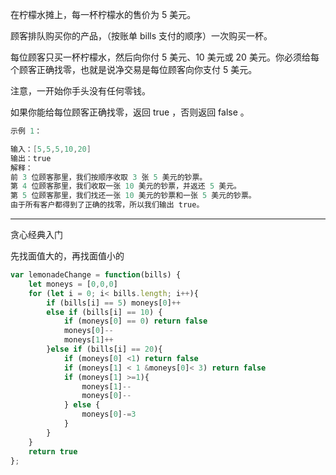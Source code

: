 在柠檬水摊上，每一杯柠檬水的售价为 5 美元。

顾客排队购买你的产品，（按账单 bills 支付的顺序）一次购买一杯。

每位顾客只买一杯柠檬水，然后向你付 5 美元、10 美元或 20 美元。你必须给每个顾客正确找零，也就是说净交易是每位顾客向你支付 5 美元。

注意，一开始你手头没有任何零钱。

如果你能给每位顾客正确找零，返回 true ，否则返回 false 。

```cpp
示例 1：

输入：[5,5,5,10,20]
输出：true
解释：
前 3 位顾客那里，我们按顺序收取 3 张 5 美元的钞票。
第 4 位顾客那里，我们收取一张 10 美元的钞票，并返还 5 美元。
第 5 位顾客那里，我们找还一张 10 美元的钞票和一张 5 美元的钞票。
由于所有客户都得到了正确的找零，所以我们输出 true。
```

---

贪心经典入门

先找面值大的，再找面值小的

```javascript
var lemonadeChange = function(bills) {
    let moneys = [0,0,0]
    for (let i = 0; i< bills.length; i++){
        if (bills[i] == 5) moneys[0]++
        else if (bills[i] == 10) {
            if (moneys[0] == 0) return false
            moneys[0]--
            moneys[1]++
        }else if (bills[i] == 20){
            if (moneys[0] <1) return false
            if (moneys[1] < 1 &moneys[0]< 3) return false
            if (moneys[1] >=1){
                moneys[1]--
                moneys[0]--
            } else {
                moneys[0]-=3
            }
        }
    }
    return true
};
```
